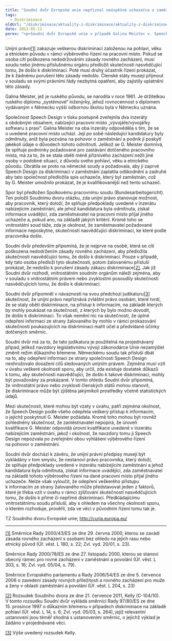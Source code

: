 ```yaml
---
title: "Soudní dvůr Evropské unie nepřiznal neúspěšné uchazečce o zaměstnání právo na přístup k informacím od zaměstnavatele nasvědčujících diskriminaci"
tags:
  - Diskriminace
oldUrl: "/diskriminace/aktuality-z-diskriminace/aktuality-z-diskriminace-2012/soudni-dvur-evropske-unie-nepriznal-neuspesne-uchazecce-o-zamestnani-pravo-na-pristup/"
date: 2012-05-11
perex: "<p>Soudní dvůr Evropské unie v případě Galina Meister v. Speech Design Carrier Systems GmbH rozhodl, že unijní právní předpisy nevyžadují, aby zaměstnavatel, který čelí obvinění z diskriminace ze strany neúspěšného uchazeče o pracovní místo, poskytl tomuto neúspěšnému uchazeči informace o úspěšném kandidátovi. Odmítnutí poskytnout jakékoliv informace však může představovat jeden z faktorů, které třeba zohlednit v rámci zjišťování skutečností nasvědčujících tomu, že došlo k diskriminaci.  </p>"
---
```


<!-- imported from the old website -->

<p class="align-blok">Unijní právo<a href="typo3/#_ftn1" name="_ftnref1">[1]</a> zakazuje veškerou diskriminaci založenou na pohlaví, věku a etnickém původu v rámci výběrového řízení na pracovní místo. Pokud se osoba cítí poškozena nedodržováním zásady rovného zacházení, musí soudu nebo jinému příslušnému orgánu předložit skutečnosti nasvědčující tomu, že došlo k diskriminaci. Poté musí druhý účastník řízení prokázat, že k žádnému porušení této zásady nedošlo. Členské státy musejí přijmout v souladu se svými právními řády nezbytná opatření, aby zajistily uplatnění této zásady. </p><p class="align-blok">Galina Meister, jež je ruského původu, se narodila v roce 1961. Je držitelkou ruského diplomu „systémové“ inženýrky, jehož rovnocennost s diplomem vydávaným v Německu vyšší odbornou školou byla v Německu uznána.</p><p class="align-blok">Společnost Speech Design v tisku postupně zveřejnila dva inzeráty s obdobným obsahem, nabízející pracovní místo „vývojáře/vývojářky softwaru s praxí“. Galina Meister na oba inzeráty odpověděla s tím, že se o uvedené pracovní místo uchází. Její po sobě následující kandidatury byly odmítnuty, aniž byla pozvána na pohovor o zaměstnání a podnik jí poskytl jakékoli údaje o důvodech tohoto odmítnutí. Jelikož se G. Meister domnívá, že splňuje podmínky požadované pro zastávání dotčeného pracovního místa, má za to, že se stala obětí méně příznivého zacházení nežli jiné osoby v podobné situaci, z důvodu svého pohlaví, věku a etnického původu. Obrátila se proto na německé soudy a požadovala, aby jí zaprvé Speech Design za diskriminaci v zaměstnání zaplatila odškodnění a zadruhé aby tato společnost předložila spis uchazeče, který byl zaměstnán, což by G. Meister umožnilo prokázat, že je kvalifikovanější než tento uchazeč. </p><p class="align-blok">Spor byl předložen Spolkovému pracovnímu soudu (Bundesarbeitsgericht). Ten položil Soudnímu dvoru otázku, zda unijní právo stanovuje možnost, aby pracovník, který doloží, že splňuje předpoklady uvedené v inzerátu nabízejícím zaměstnání, ale jehož kandidatura byla odmítnuta, získal informace uvádějící, zda zaměstnavatel na pracovní místo přijal jiného uchazeče a, pokud ano, na základě jakých kritérií. Kromě toho se vnitrostátní soud táže, zda je okolnost, že zaměstnavatel požadované informace neposkytne, skutečností nasvědčující diskriminaci, ke které podle pracovníka došlo. </p><p class="align-blok">Soudní dvůr především připomíná, že je nejprve na osobě, která se cítí poškozena nedodržením zásady rovného zacházení, aby předložila skutečnosti nasvědčující tomu, že došlo k diskriminaci. Pouze v případě, kdy tato osoba předloží tyto skutečnosti, potom žalovanému přísluší prokázat, že nedošlo k porušení zásady zákazu diskriminace<a href="typo3/#_ftn2" name="_ftnref2">[2]</a>. Jak již Soudní dvůr rozhodl, vnitrostátním soudním orgánům náleží zejména, aby v souladu s vnitrostátním právem nebo zvyklostmi posoudily skutečnosti nasvědčujících tomu, že došlo k diskriminaci. </p><p class="align-blok">Soudní dvůr připomněl v návaznosti na svou předchozí judikaturu<a href="typo3/#_ftn3" name="_ftnref3">[3]</a> skutečnost, že unijní právo nepřiznává zvláštní právo osobám, které tvrdí, že se staly obětí diskriminace, na přístup k informacím, na základě kterých by mohly poukázat na skutečnosti, z kterých by bylo možno dovodit, že došlo k diskriminaci. To však nemění nic na skutečnosti, že úplné odepření informací ze strany žalovaného by mohlo v rámci prokazování skutečností poukazujících na diskriminaci mařit účel a předvídané účinky dotčených směrnic. </p><p class="align-blok">Soudní dvůr má za to, že tato judikatura je použitelná na projednávaný případ, jelikož navzdory legislativnímu vývoji zákonodárce Unie nezamýšlel změnit režim důkazního břemene. Německému soudu tak přísluší dbát na to, aby odepření informací ze strany společnosti Speech Design neohrožovalo dosažení cílů sledovaných unijním právem. Zejména musí vzít v úvahu veškeré okolnosti sporu, aby určil, zda existuje dostatek důkazů k tomu, aby skutečnosti nasvědčující, že došlo k takové diskriminaci, mohly být považovány za prokázané. V tomto ohledu Soudní dvůr připomíná, že vnitrostátní právo nebo zvyklosti členských států mohou stanovit, že diskriminace může být zjištěna jakýmikoli prostředky včetně statistických údajů. </p><p class="align-blok">Mezi skutečnosti, které mohou být vzaty v úvahu, patří zejména okolnost, že Speech Design podle všeho odepřela veškerý přístup k informacím, o jejichž poskytnutí G. Meister požádala. Kromě toho mohou být rovněž zohledněny skutečnost, že zaměstnavatel nepopírá, že úroveň kvalifikace G. Meister odpovídá úrovni kvalifikace uvedené v inzerátu nabízejícím zaměstnání, jakož i okolnost, že navzdory tomu ji Speech Design nepozvala po zveřejnění obou vyhlášení výběrového řízení na pohovor o zaměstnání. </p><p class="align-blok">Soudní dvůr dochází k závěru, že unijní právní předpisy musejí být vykládány v tom smyslu, že nestanoví právo pracovníka, který doloží, že splňuje předpoklady uvedené v inzerátu nabízejícím zaměstnání a jehož kandidatura byla odmítnuta, získat informace uvádějící, zda zaměstnavatel na základě tohoto výběrového řízení na dané pracovní místo přijal jiného uchazeče. Nelze však vyloučit, že odepření veškerého přístupu k informacím ze strany žalovaného může představovat jeden z faktorů, které je třeba vzít v úvahu v rámci zjišťování skutečností nasvědčujících tomu, že došlo k přímé či nepřímé diskriminaci. Předkládajícímu vnitrostátnímu soudu přísluší, aby s ohledem na všechny okolnosti sporu, o kterém rozhoduje, prověřil, zda ve věci v původním řízení tomu tak je. </p><p class="align-right">TZ Soudního dvoru Evropské unie; <a title="Otevření do nového okna" href="http://curia.europa.eu/" class="-" target="_blank">http://curia.europa.eu/</a> <img alt="" src="https://www.ochrance.cz/typo3/ext/od_linkdesc/icons/external.gif" class="od_linkdesc_icon_external" /></p><p></p><hr /><p></p><p class="align-blok"><a href="typo3/#_ftnref1" name="_ftn1">[1]</a> Směrnice Rady 2000/43/ES ze dne 29. června 2000, kterou se zavádí zásada rovného zacházení s osobami bez ohledu na jejich rasu nebo etnický původ (Úř. věst. L 180, s. 22; Zvl. vyd. 20/01, s. 23). </p><p class="align-blok">Směrnice Rady 2000/78/ES ze dne 27. listopadu 2000, kterou se stanoví obecný rámec pro rovné zacházení v zaměstnání a povolání (Úř. věst. L 303, s. 16; Zvl. vyd. 05/04, s. 79). </p><p class="align-blok">Směrnice Evropského parlamentu a Rady 2006/54/ES ze dne 5. července 2006 o zavedení zásady rovných příležitostí a rovného zacházení pro muže a ženy v oblasti zaměstnání a povolání (Úř. věst. L 204, s. 23)</p><p class="align-blok"><a href="typo3/#_ftnref2" name="_ftn2">[2]</a> Rozsudek Soudního dvora ze dne 21. července 2011, Kelly (C-104/10). V tomto rozsudku Soudní dvůr vykládá směrnici Rady 97/80/ES ze dne 15. prosince 1997 o důkazním břemenu v případech diskriminace na základě pohlaví (Úř. věst. L 14, s. 6; Zvl. vyd. 05/03, s. 264), jejíž relevantní ustanovení jsou téměř shodná s ustanoveními směrnic, o jejichž výklad je žádáno v projednávané věci.</p><p class="align-blok"><a href="typo3/#_ftnref3" name="_ftn3">[3]</a> Výše uvedený rozsudek Kelly.  </p>
